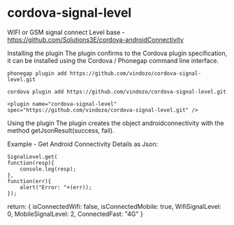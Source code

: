 # cordova-signal-level
WIFI or GSM signal connect Level
base - https://github.com/Solutions3E/cordova-androidConnectivity

Installing the plugin
The plugin confirms to the Cordova plugin specification, it can be installed using the Cordova / Phonegap command line interface.

    phonegap plugin add https://github.com/vindozo/cordova-signal-level.git

    cordova plugin add https://github.com/vindozo/cordova-signal-level.git
    
    <plugin name="cordova-signal-level" spec="https://github.com/vindozo/cordova-signal-level.git" />
    
Using the plugin
The plugin creates the object androidconnectivity with the method getJsonResult(success, fail).

Example - Get Android Connectivity Details as Json:

    SignalLevel.get(
    function(resp){
        console.log(resp);
    },
    function(err){
        alert("Error: "+(err));
    });

return:
    {
	isConnectedWifi: false,
	isConnectedMobile: true,
	WifiSignalLevel: 0,
	MobileSignalLevel: 2,
	ConnectedFast: "4G"
     }
